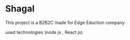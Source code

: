 # Shagal
This project is a B2B2C 
made for Edge Eduction company 

used technologies (node js , React js)
